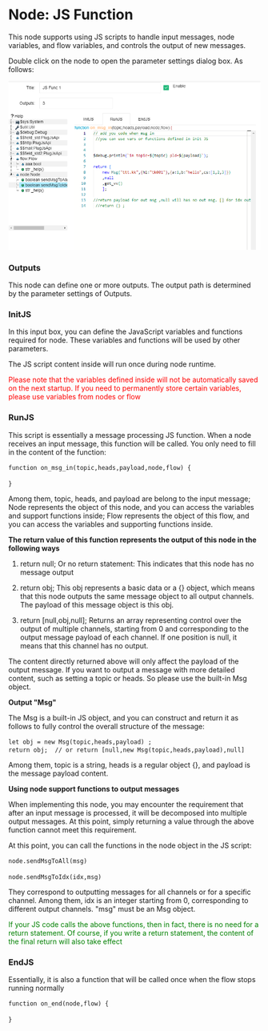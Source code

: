 Node: JS Function
==



This node supports using JS scripts to handle input messages, node variables, and flow variables, and controls the output of new messages.

Double click on the node to open the parameter settings dialog box. As follows:


<img src="../img/msgnet/mn002.png">

### Outputs

This node can define one or more outputs. The output path is determined by the parameter settings of Outputs.

### InitJS



In this input box, you can define the JavaScript variables and functions required for node. These variables and functions will be used by other parameters.

The JS script content inside will run once during node runtime.

<font color="red">
Please note that the variables defined inside will not be automatically saved on the next startup. If you need to permanently store certain variables, please use variables from nodes or flow</font>


### RunJS



This script is essentially a message processing JS function. When a node receives an input message, this function will be called. You only need to fill in the content of the function:


```
function on_msg_in(topic,heads,payload,node,flow) {

}
```


Among them, topic, heads, and payload are belong to the input message; Node represents the object of this node, and you can access the variables and support functions inside; Flow represents the object of this flow, and you can access the variables and supporting functions inside.


**The return value of this function represents the output of this node in the following ways**

1. return null; Or no return statement: This indicates that this node has no message output

2. return obj; This obj represents a basic data or a {} object, which means that this node outputs the same message object to all output channels. The payload of this message object is this obj.

3. return \[null,obj,null\]; Returns an array representing control over the output of multiple channels, starting from 0 and corresponding to the output message payload of each channel. If one position is null, it means that this channel has no output.



The content directly returned above will only affect the payload of the output message. If you want to output a message with more detailed content, such as setting a topic or heads. So please use the built-in Msg object.


**Output "Msg"**



The Msg is a built-in JS object, and you can construct and return it as follows to fully control the overall structure of the message:


```
let obj = new Msg(topic,heads,payload) ;
return obj;  // or return [null,new Msg(topic,heads,payload),null]
```
Among them, topic is a string, heads is a regular object {}, and payload is the message payload content.

**Using node support functions to output messages**



When implementing this node, you may encounter the requirement that after an input message is processed, it will be decomposed into multiple output messages. At this point, simply returning a value through the above function cannot meet this requirement.

At this point, you can call the functions in the node object in the JS script:


```
node.sendMsgToAll(msg)

node.sendMsgToIdx(idx,msg)
```


They correspond to outputting messages for all channels or for a specific channel. Among them, idx is an integer starting from 0, corresponding to different output channels. "msg" must be an Msg object.

<font color="green">
If your JS code calls the above functions, then in fact, there is no need for a return statement. Of course, if you write a return statement, the content of the final return will also take effect</font>



### EndJS

Essentially, it is also a function that will be called once when the flow stops running normally

```
function on_end(node,flow) {

}
```
